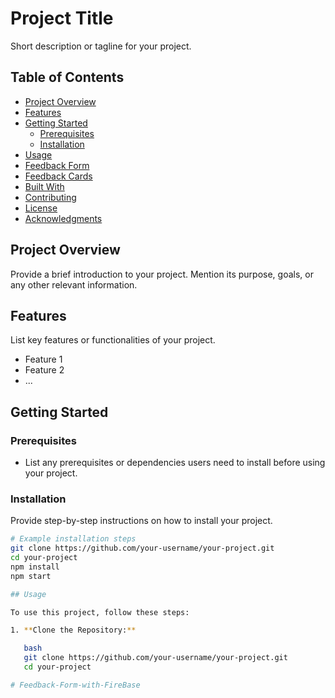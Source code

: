 # Project Title

Short description or tagline for your project.

## Table of Contents

- [Project Overview](#project-overview)
- [Features](#features)
- [Getting Started](#getting-started)
  - [Prerequisites](#prerequisites)
  - [Installation](#installation)
- [Usage](#usage)
- [Feedback Form](#feedback-form)
- [Feedback Cards](#feedback-cards)
- [Built With](#built-with)
- [Contributing](#contributing)
- [License](#license)
- [Acknowledgments](#acknowledgments)

## Project Overview

Provide a brief introduction to your project. Mention its purpose, goals, or any other relevant information.

## Features

List key features or functionalities of your project.

- Feature 1
- Feature 2
- ...

## Getting Started

### Prerequisites

- List any prerequisites or dependencies users need to install before using your project.

### Installation

Provide step-by-step instructions on how to install your project.

```bash
# Example installation steps
git clone https://github.com/your-username/your-project.git
cd your-project
npm install
npm start

## Usage

To use this project, follow these steps:

1. **Clone the Repository:**

   bash
   git clone https://github.com/your-username/your-project.git
   cd your-project

#   F e e d b a c k - F o r m - w i t h - F i r e B a s e  
 